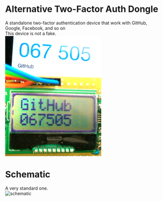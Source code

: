 # Alternative Two-Factor Auth Dongle
A standalone two-factor authentication device that work with GitHub, Google, Facebook, and so on  
This device is not a fake.  
<IMG alt=LCDdisp src="pics/Alt2FA_LCDdisp.png"><BR>

# Schematic
A very standard one.  
<img alt=schematic src="pics/shcematic.png"><BR>
